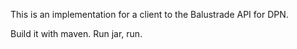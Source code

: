 This is an implementation for a client to the Balustrade API for DPN. 

Build it with maven. Run jar, run.

